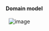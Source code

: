 #### Domain model
 
![image](https://github.com/ABTicket/Initial-design-and-planning/blob/master/image/domain%20model.png) 
